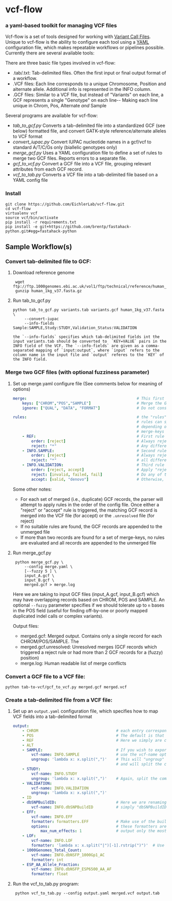 vcf-flow
=======
### a yaml-based toolkit for managing VCF files


Vcf-flow is a set of tools designed for working with [Variant Call Files](http://www.1000genomes.org/wiki/Analysis/Variant%20Call%20Format/vcf-variant-call-format-version-41). Unique to vcf-flow is the ability to configure each tool using a [YAML](http://en.wikipedia.org/wiki/YAML) configuration file, which makes repeatable workflows or pipelines possible.  Currently there are several available tools:

There are three basic file types involved in vcf-flow:

 *  .tab/.txt: Tab-delimited files. Often the first input or final output format of a workflow.
 *  .VCF files: Each line corresponds to a unique Chromosome, Position and alternate allele. Additional info is represented in the INFO column.
 *  .GCF files: Similar to a VCF file, but instead of "Variants" on each line, a GCF represents a single "Genotype" on each line-- Making each line unique in Chrom, Pos, Alternate *and* Sample

Several programs are available for vcf-flow:

 *  *tab_to_gcf.py* Converts a tab-delimited file into a standardized GCF (see below) formatted file, and convert GATK-style reference/alternate alleles to VCF format
 *  *convert_iupac.py* Convert IUPAC nucleotide names in a gcf/vcf to standard A/T/C/Gs only (biallelic genotypes only)
 *  *merge_gcf.py* Uses a YAML configuration file to define a set of rules to merge two GCF files. Reports errors to a separate file.
 *  *gcf_to_vcf.py* Convert a GCF file into a VCF file, grouping relevant attributes from each GCF record.
 *  *vcf_to_tab.py* Converts a VCF file into a tab-delimited file based on a YAML config file

### Install

    git clone https://github.com/EichlerLab/vcf-flow.git
    cd vcf-flow
    virtualenv vcf
    source vcf/bin/activate
    pip install -r requirements.txt
    pip install -e git+https://github.com/brentp/fastahack-python.git#egg=fastahack-python


## Sample Workflow(s)
### Convert tab-delimited file to GCF:

1. Download reference genome

        wget ftp://ftp.1000genomes.ebi.ac.uk/vol1/ftp/technical/reference/human_g1k_v37.fasta*
        gunzip human_1kg_v37.fasta.gz

2.  Run tab_to_gcf.py

        python tab_to_gcf.py variants.tab variants.gcf human_1kg_v37.fasta \
             --convert-iupac
             --info-fields Sample:SAMPLE,Study:STUDY,Validation_Status:VALIDATION

        the `--info-fields` specifies which tab-delimited fields int the input variants.tab should be converted to  `KEY=VALUE` pairs in the INFO field of the VCF. The `--info-fields` are given as a comma-separated mapping of `input:output`, where `input` refers to the column name in the input file and `output` referes to the `KEY` of the INFO field.

### Merge two GCF files (with optional fuzziness parameter)

1. Set up merge.yaml configure file (See comments below for meaning of options)

    ```yaml
    merge:                                                # This first section describes which parts of the input GCFs to check for merge conflicts
        keys: ["CHROM","POS","SAMPLE"]                    # Merge the GCF on these fields (default)
        ignore: ["QUAL", "DATA", "FORMAT"]                # Do not consider these fields when merging

    rules:                                                # the "rules" section specifies which GCF record to put into final VCF file
                                                          # rules can specifiy a "reject" pattern and an "accept" pattern
                                                          # depending on the "order" of and the order of keywords, GCF records with matching
                                                          # merge-keys are either merged into a single VCF record or to placed into the .unresolved file
        - REF:                                            # First rule (Rules are given in order) operates on the REF field
            order: [reject]                               # Always reject...
            reject: "*"                                   # Any differences in the REF field
        - INFO.SAMPLE:                                    # Second rule operates on the SAMPLE key of the INFO field
            order: [reject]                               # Always reject...
            reject: "*"                                   # all differences.
        - INFO.VALIDATION:                                # Third rule (if REF and SAMPLE are not differing)
            order: [reject, accept]                       # Apply "reject" rules first, then "accept"
            reject: [invalid, failed, fail]               # Do any of these keywords match the value of the VALIDATION key? If so, reject merge
            accept: [valid, "denovo"]                     # Otherwise, does VALIDATION match any of these keys? If so, accept that GCF record
    ```

    Some other notes:
     * For each set of merged (i.e., duplicate) GCF records, the parser will attempt to apply rules in the order of the config file. Once either a "reject" or "accept" rule is triggered, the matching GCF record is merged into the VCF file (for accept) or the `.unresolved` file (for reject)
     * If no suitable rules are found, the GCF records are appended to the unmerged file
     * If more than two records are found for a set of merge-keys, no rules are evaluated and all records are appended to the unmerged file

2. Run merge_gcf.py

        python merge_gcf.py \
            --config merge.yaml \
            [--fuzzy 5 ] \
            input_A.gcf \
            input_B.gcf \
            merged.gcf > merge.log
    
    Here we are taking to input GCF files (input_A.gcf, input_B.gcf) which may have overlapping records based on CHROM, POS and SAMPLE. An optional `--fuzzy` parameter specifies if we should tolerate up to `n` bases in the POS field (useful for finding off-by-one or poorly mapped duplicated indel calls or complex variants). 

    Output files:

    * merged.gcf: Merged output. Contains only a single record for each CHROM/POS/SAMPLE. The 
    * merged.gcf.unresolved: Unresolved merges (GCF records which triggered a reject rule or had more than 2 GCF records for a (fuzzy) position)
    * merge.log: Human readable list of merge conflicts

### Convert a GCF file to a VCF file:

    python tab-to-vcf/gcf_to_vcf.py merged.gcf merged.vcf


### Create a tab-delimited file from a VCF file:

1. Set up an `output.yaml` configuration file, which specifies how to map VCF fields into a tab-delimited format

    ```yaml
    output:
        - CHROM                                  # each entry corresponds to the name of the OUTPUT column
        - POS                                    # The default is that VCF and OUTPUT column names are identical
        - REF                                    # Here we simply are copying the initial VCF fields into our output
        - ALT
        - SAMPLE:                                # If you wish to export a KEY=VALUE field from the INFO field, 
            vcf-name: INFO.SAMPLE                # use the vcf-name option and the "INFO.<KEY>" scheme
            ungroup: 'lambda x: x.split(",")'    # This will "ungroup" or "unravel" the VCF based on this key 
                                                 # and will split the comma-separated list of SAMPLES
        - STUDY:
            vcf-name: INFO.STUDY
            ungroup: 'lambda x: x.split(",")'    # Again, split the comma-separated list in INFO.STUDY into new output lines
        - VALIDATION:                   
            vcf-name: INFO.VALIDATION
            ungroup: 'lambda x: x.split(",")'
        - ID
        - dbSNPBuildID:                          # Here we are renaming the "dbSNPBuildID" key in the VCF INFO field to
            vcf-name: INFO.dbSNPBuildID          # simply "dbSNPBuildID" as an output column
        - EFF:
            vcf-name: INFO.EFF
            formatter: formatters.EFF            # Make use of the built-in formatter for SnpEff fields
            options:                             # these formatters are in the FormatterManager class
                max_num_effects: 1               # output only the most deleterious effect
        - LOF:
            vcf-name: INFO.LOF
            formatter: 'lambda x: x.split("|")[-1].rstrip(")")'  # Use a custom formatter to process the LOF key in the INFO field
        - 1000Genomes_Total_Count:
            vcf-name: INFO.dbNSFP_1000Gp1_AC
            formatter: int
        - ESP_AA_Allele_Fraction:
            vcf-name: INFO.dbNSFP_ESP6500_AA_AF
            formatter: float
    ```

2. Run the vcf_to_tab.py program:
    
        python vcf_to_tab.py --config output.yaml merged.vcf output.tab
    
